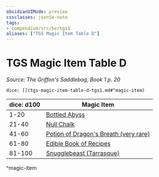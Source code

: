 ```yaml
---
obsidianUIMode: preview
cssclasses: json5e-note
tags:
- compendium/src/5e/tgs1
aliases: ["TGS Magic Item Table D"]
---
```

# TGS Magic Item Table D
*Source: The Griffon's Saddlebag, Book 1 p. 20* 

`dice: [](tgs-magic-item-table-d-tgs1.md#^magic-item)`

| dice: d100 | Magic Item |
|------------|------------|
| 1-20 | [Bottled Abyss](compendium/items/bottled-abyss-tgs1.md) |
| 21-40 | [Null Chalk](compendium/items/null-chalk-tgs1.md) |
| 41-60 | [Potion of Dragon's Breath (very rare)](compendium/items/potion-of-dragons-breath-very-rare-tgs1.md) |
| 61-80 | [Edible Book of Recipes](compendium/items/edible-book-of-recipes-tgs1.md) |
| 81-100 | [Snugglebeast (Tarrasque)](compendium/items/snugglebeast-tarrasque-tgs1.md) |
^magic-item